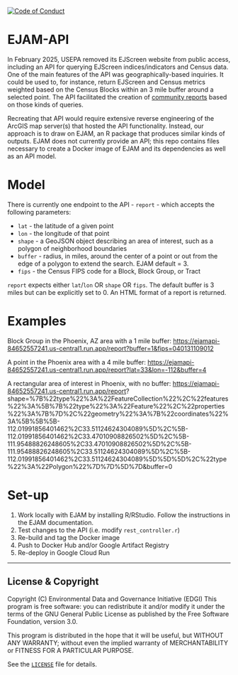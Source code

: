  [![Code of Conduct](https://img.shields.io/badge/%E2%9D%A4-code%20of%20conduct-blue.svg?style=flat)](https://github.com/edgi-govdata-archiving/overview/blob/main/CONDUCT.md)

# EJAM-API
In February 2025, USEPA removed its EJScreen website from public access, including an API for querying EJScreen indices/indicators and Census data. One of the main features of the API was geographically-based inquiries. It could be used to, for instance, return  EJScreen and Census metrics weighted based on the Census Blocks within an 3 mile buffer around a selected point. The API facilitated the creation of [community reports](https://www.sf.gov/sites/default/files/2024-03/EJScreen%20Community%20Report.pdf) based on those kinds of queries. 

Recreating that API would require extensive reverse engineering of the ArcGIS map server(s) that hosted the API functionality. Instead, our approach is to draw on EJAM, an R package that produces similar kinds of outputs. EJAM does not currently provide an API; this repo contains files necessary to create a Docker image of EJAM and its dependencies as well as an API model.

# Model
There is currently one endpoint to the API - `report` - which accepts the following parameters:
- `lat` - the latitude of a given point
- `lon` - the longitude of that point
- `shape` - a GeoJSON object describing an area of interest, such as a polygon of neighborhood boundaries
- `buffer` - radius, in miles, around the center of a point or out from the edge of a polygon to extend the search. EJAM default = 3.
- `fips` - the Census FIPS code for a Block, Block Group, or Tract

`report` expects either `lat`/`lon` OR `shape` OR `fips`. The default buffer is 3 miles but can be explicitly set to 0.
An HTML format of a report is returned.

# Examples
Block Group in the Phoenix, AZ area with a 1 mile buffer: https://ejamapi-84652557241.us-central1.run.app/report?buffer=1&fips=040131109012

A point in the Phoenix area with a 4 mile buffer: https://ejamapi-84652557241.us-central1.run.app/report?lat=33&lon=-112&buffer=4

A rectangular area of interest in Phoenix, with no buffer: https://ejamapi-84652557241.us-central1.run.app/report?
shape=%7B%22type%22%3A%22FeatureCollection%22%2C%22features%22%3A%5B%7B%22type%22%3A%22Feature%22%2C%22properties%22%3A%7B%7D%2C%22geometry%22%3A%7B%22coordinates%22%3A%5B%5B%5B-112.01991856401462%2C33.51124624304089%5D%2C%5B-112.01991856401462%2C33.47010908826502%5D%2C%5B-111.95488826248605%2C33.47010908826502%5D%2C%5B-111.95488826248605%2C33.51124624304089%5D%2C%5B-112.01991856401462%2C33.51124624304089%5D%5D%5D%2C%22type%22%3A%22Polygon%22%7D%7D%5D%7D&buffer=0

# Set-up
1. Work locally with EJAM by installing R/RStudio. Follow the instructions in the EJAM documentation.
2. Test changes to the API (i.e. modify `rest_controller.r`)
3. Re-build and tag the Docker image
4. Push to Docker Hub and/or Google Artifact Registry
5. Re-deploy in Google Cloud Run

---

## License & Copyright

Copyright (C) <year> Environmental Data and Governance Initiative (EDGI)
This program is free software: you can redistribute it and/or modify it under the terms of the GNU General Public License as published by the Free Software Foundation, version 3.0.

This program is distributed in the hope that it will be useful, but WITHOUT ANY WARRANTY; without even the implied warranty of MERCHANTABILITY or FITNESS FOR A PARTICULAR PURPOSE.

See the [`LICENSE`](/LICENSE) file for details.